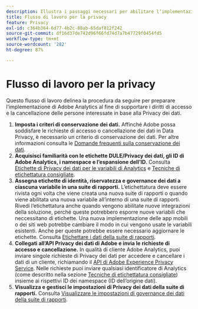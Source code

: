```yaml
---
description: Illustra i passaggi necessari per abilitare l’implementazione di Adobe Analytics per supportare l’accesso ai dati personali e i diritti di eliminazione degli interessati.
title: Flusso di lavoro per la privacy
feature: Privacy
exl-id: c364b364-6d77-4b2c-88ab-65daf812f242
source-git-commit: df16d37de742d96f66fd74d7a7b47729f0454fd5
workflow-type: tm+mt
source-wordcount: '282'
ht-degree: 87%

---
```


# Flusso di lavoro per la privacy

Questo flusso di lavoro delinea la procedura da seguire per preparare l’implementazione di Adobe Analytics al fine di supportare i diritti di accesso e la cancellazione delle persone interessate in base alla Privacy dei dati.

1. **Imposta i criteri di conservazione dei dati.** Affinché Adobe possa soddisfare le richieste di accesso o cancellazione dei dati in Data Privacy, è necessario un criterio di conservazione dei dati. Per altre informazioni consulta le [Domande frequenti sulla conservazione dei dati](/help/technotes/data-retention.md).
1. **Acquisisci familiarità con le etichette DULE/Privacy dei dati, gli ID di Adobe Analytics, i namespace e l’espansione dell’ID.** Consulta [Etichette di Privacy dei dati per le variabili di Analytics](/help/admin/c-data-governance/gdpr-labels.md) e [Tecniche di etichettatura consigliate](/help/admin/c-data-governance/gdpr-analytics-ids.md).
1. **Assegna etichette di identità, riservatezza e governance dei dati a ciascuna variabile in una suite di rapporti.** L’etichettatura deve essere rivista ogni volta che viene creata una nuova suite di rapporti o quando viene abilitata una nuova variabile all’interno di una suite di rapporti. Rivedi l’etichettatura anche quando vengono abilitate nuove integrazioni della soluzione, perché queste potrebbero esporre nuove variabili che neccessitano di etichette. Una nuova implementazione delle app mobili o dei siti web potrebbe cambiare il modo in cui vengono usate le variabili esistenti. Anche per queste potrebbe essere necessario aggiornare le etichette. Consulta [Etichettare i dati della suite di rapporti](/help/admin/c-data-governance/gdpr-setup-reportsuite.md).
1. **Collegati all’API Privacy dei dati di Adobe e invia le richieste di accesso e cancellazione.** In qualità di cliente Adobe Analytics, puoi inviare singole richieste di Privacy dei dati per accedere e cancellare i dati di un cliente, richiamando il [API di Adobe Experience Privacy Service](https://experienceleague.adobe.com/docs/experience-platform/privacy/api/overview.html?lang=en). Nelle richieste puoi inviare qualsiasi identificatore di Analytics (come descritto nella sezione [Tecniche di etichettatura consigliate](/help/admin/c-data-governance/gdpr-analytics-ids.md)) insieme ai rispettivi ID dei namespace (ID dell’origine dati).
1. **Visualizza e gestisci le impostazioni di Privacy dei dati della suite di rapporti.** Consulta [Visualizzare le impostazioni di governance dei dati della suite di rapporti](/help/admin/c-data-governance/gdpr-view-settings.md).
